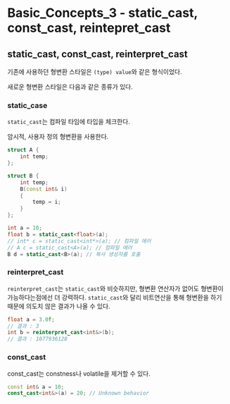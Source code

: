 # Basic_Concepts_3 - static_cast, const_cast, reintepret_cast

## static_cast, const_cast, reinterpret_cast

기존에 사용하던 형변환 스타일은 `(type) value`와 같은 형식이었다.

새로운 형변환 스타일은 다음과 같은 종류가 있다.

### static_case

`static_cast`는 컴파일 타임에 타입을 체크한다.

암시적, 사용자 정의 형변환을 사용한다.

```cpp
struct A {
    int temp;
};

struct B {
    int temp;
    B(const int& i)
    {
        temp = i;
    }
};

int a = 10;
float b = static_cast<float>(a);
// int* c = static_cast<int*>(a); // 컴파일 에러
// A c = static_cast<A>(a); // 컴파일 에러
B d = static_cast<B>(a); // 복사 생성자를 호출
```

### reinterpret_cast

`reinterpret_cast`는 `static_cast`와 비슷하지만, 형변환 연산자가 없어도 형변환이 가능하다는점에선 더 강력하다. `static_cast`와 달리 비트연산을 통해 형변환을 하기 때문에 의도치 않은 결과가 나올 수 있다.

```cpp
float a = 3.0f;
// 결과 : 3
int b = reinterpret_cast<int&>(b);
// 결과 : 1077936128
```

### const_cast

const_cast는 constness나 volatile을 제거할 수 있다.

```cpp
const int& a = 10;
const_cast<int&>(a) = 20; // Unknown behavior
```
